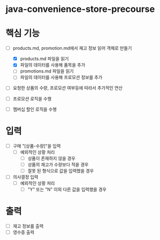 # java-convenience-store-precourse


# 핵심 기능
- [ ] products.md, promotion.md에서 재고 정보 읽어 객체로 만들기
    - [x] products.md 파일을 읽기
    - [x] 파일의 데이터를 사용해 품목을 추가
    - [ ] promotions.md 파일을 읽기
    - [ ] 파일의 데이터를 사용해 프로모션 정보를 추가
- [ ] 요청한 상품의 수량, 프로모션 여부등에 따라서 추가적인 연산
- [ ] 프로모션 로직을 수행
- [ ] 멤버십 할인 로직을 수행


# 입력
- [ ] 구매 "[상품-수량]"을 입력
    - [ ] 예외적인 상황 처리
        - [ ] 상품이 존재하지 않을 경우
        - [ ] 상품의 재고가 수량보다 적을 경우
        - [ ] 잘못 된 형식으로 값을 입력했을 경우
- [ ] 의사결정 입력
    - [ ] 예외적인 상황 처리
        - [ ] "Y" 또는 "N" 이외 다른 값을 입력했을 경우

# 출력
- [ ] 재고 정보를 출력
- [ ] 영수증 출력

